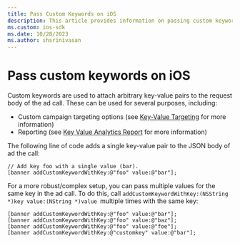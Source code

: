 ```yaml
---
title: Pass Custom Keywords on iOS
description: This article provides information on passing custom keywords on iOS. Custom keywords are used to attach arbitrary key-value pairs to the request body of the ad call.
ms.custom: ios-sdk
ms.date: 10/28/2023
ms.author: shsrinivasan
---
```


# Pass custom keywords on iOS

Custom keywords are used to attach arbitrary key-value pairs to the request body of the ad call. These can be used for several purposes, including:

- Custom campaign targeting options (see [Key-Value Targeting](../digital-platform-api/custom-key-value-targeting.md) for more
 information)
- Reporting (see [Key Value Analytics Report](../digital-platform-api/key-value-analytics-report.md) for more information)

The following line of code adds a single key-value pair to the JSON body of ad the call:

```
// Add key foo with a single value (bar).
[banner addCustomKeywordWithKey:@"foo" value:@"bar"];
```

For a more robust/complex setup, you can pass multiple values for the same key in the ad call. To do this, call `addCustomKeywordWithKey:(NSString *)key value:(NString *)value `multiple times with the same key:

```
[banner addCustomKeywordWithKey:@"foo" value:@"bar"];
[banner addCustomKeywordWithKey:@"foo" value:@"baz"];
[banner addCustomKeywordWithKey:@"foo" value:@"foe"];
[banner addCustomKeywordWithKey:@"customkey" value:@"bar"];
```
